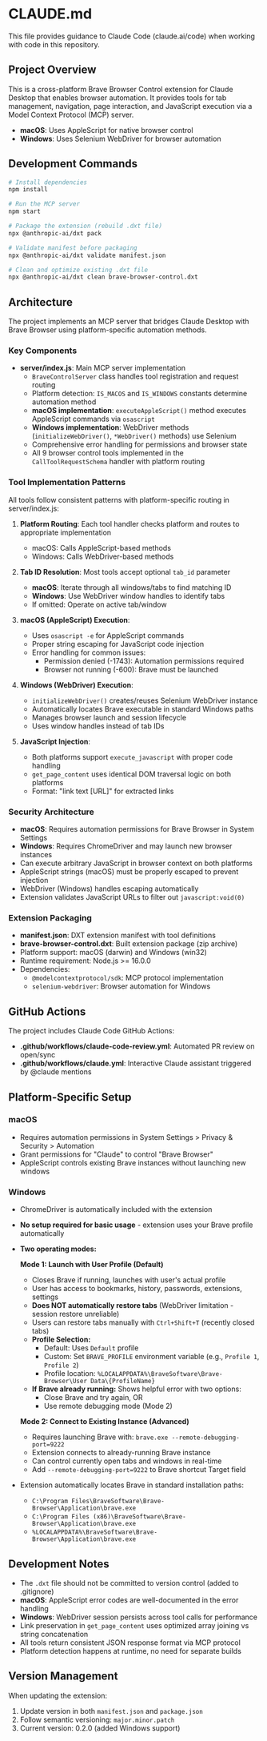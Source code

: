 # CLAUDE.md

This file provides guidance to Claude Code (claude.ai/code) when working with code in this repository.

## Project Overview

This is a cross-platform Brave Browser Control extension for Claude Desktop that enables browser automation. It provides tools for tab management, navigation, page interaction, and JavaScript execution via a Model Context Protocol (MCP) server.

- **macOS**: Uses AppleScript for native browser control
- **Windows**: Uses Selenium WebDriver for browser automation

## Development Commands

```bash
# Install dependencies
npm install

# Run the MCP server
npm start

# Package the extension (rebuild .dxt file)
npx @anthropic-ai/dxt pack

# Validate manifest before packaging
npx @anthropic-ai/dxt validate manifest.json

# Clean and optimize existing .dxt file
npx @anthropic-ai/dxt clean brave-browser-control.dxt
```

## Architecture

The project implements an MCP server that bridges Claude Desktop with Brave Browser using platform-specific automation methods.

### Key Components

- **server/index.js**: Main MCP server implementation
  - `BraveControlServer` class handles tool registration and request routing
  - Platform detection: `IS_MACOS` and `IS_WINDOWS` constants determine automation method
  - **macOS implementation**: `executeAppleScript()` method executes AppleScript commands via `osascript`
  - **Windows implementation**: WebDriver methods (`initializeWebDriver()`, `*WebDriver()` methods) use Selenium
  - Comprehensive error handling for permissions and browser state
  - All 9 browser control tools implemented in the `CallToolRequestSchema` handler with platform routing

### Tool Implementation Patterns

All tools follow consistent patterns with platform-specific routing in server/index.js:

1. **Platform Routing**: Each tool handler checks platform and routes to appropriate implementation
   - macOS: Calls AppleScript-based methods
   - Windows: Calls WebDriver-based methods

2. **Tab ID Resolution**: Most tools accept optional `tab_id` parameter
   - **macOS**: Iterate through all windows/tabs to find matching ID
   - **Windows**: Use WebDriver window handles to identify tabs
   - If omitted: Operate on active tab/window

3. **macOS (AppleScript) Execution**:
   - Uses `osascript -e` for AppleScript commands
   - Proper string escaping for JavaScript code injection
   - Error handling for common issues:
     - Permission denied (-1743): Automation permissions required
     - Browser not running (-600): Brave must be launched

4. **Windows (WebDriver) Execution**:
   - `initializeWebDriver()` creates/reuses Selenium WebDriver instance
   - Automatically locates Brave executable in standard Windows paths
   - Manages browser launch and session lifecycle
   - Uses window handles instead of tab IDs

5. **JavaScript Injection**:
   - Both platforms support `execute_javascript` with proper code handling
   - `get_page_content` uses identical DOM traversal logic on both platforms
   - Format: "link text [URL]" for extracted links

### Security Architecture

- **macOS**: Requires automation permissions for Brave Browser in System Settings
- **Windows**: Requires ChromeDriver and may launch new browser instances
- Can execute arbitrary JavaScript in browser context on both platforms
- AppleScript strings (macOS) must be properly escaped to prevent injection
- WebDriver (Windows) handles escaping automatically
- Extension validates JavaScript URLs to filter out `javascript:void(0)`

### Extension Packaging

- **manifest.json**: DXT extension manifest with tool definitions
- **brave-browser-control.dxt**: Built extension package (zip archive)
- Platform support: macOS (darwin) and Windows (win32)
- Runtime requirement: Node.js >= 16.0.0
- Dependencies:
  - `@modelcontextprotocol/sdk`: MCP protocol implementation
  - `selenium-webdriver`: Browser automation for Windows

## GitHub Actions

The project includes Claude Code GitHub Actions:

- **.github/workflows/claude-code-review.yml**: Automated PR review on open/sync
- **.github/workflows/claude.yml**: Interactive Claude assistant triggered by @claude mentions

## Platform-Specific Setup

### macOS
- Requires automation permissions in System Settings > Privacy & Security > Automation
- Grant permissions for "Claude" to control "Brave Browser"
- AppleScript controls existing Brave instances without launching new windows

### Windows
- ChromeDriver is automatically included with the extension
- **No setup required for basic usage** - extension uses your Brave profile automatically
- **Two operating modes:**

  **Mode 1: Launch with User Profile (Default)**
  - Closes Brave if running, launches with user's actual profile
  - User has access to bookmarks, history, passwords, extensions, settings
  - **Does NOT automatically restore tabs** (WebDriver limitation - session restore unreliable)
  - Users can restore tabs manually with `Ctrl+Shift+T` (recently closed tabs)
  - **Profile Selection:**
    - Default: Uses `Default` profile
    - Custom: Set `BRAVE_PROFILE` environment variable (e.g., `Profile 1`, `Profile 2`)
    - Profile location: `%LOCALAPPDATA%\BraveSoftware\Brave-Browser\User Data\{ProfileName}`
  - **If Brave already running:** Shows helpful error with two options:
    - Close Brave and try again, OR
    - Use remote debugging mode (Mode 2)

  **Mode 2: Connect to Existing Instance (Advanced)**
  - Requires launching Brave with: `brave.exe --remote-debugging-port=9222`
  - Extension connects to already-running Brave instance
  - Can control currently open tabs and windows in real-time
  - Add `--remote-debugging-port=9222` to Brave shortcut Target field

- Extension automatically locates Brave in standard installation paths:
  - `C:\Program Files\BraveSoftware\Brave-Browser\Application\brave.exe`
  - `C:\Program Files (x86)\BraveSoftware\Brave-Browser\Application\brave.exe`
  - `%LOCALAPPDATA%\BraveSoftware\Brave-Browser\Application\brave.exe`

## Development Notes

- The `.dxt` file should not be committed to version control (added to .gitignore)
- **macOS**: AppleScript error codes are well-documented in the error handling
- **Windows**: WebDriver session persists across tool calls for performance
- Link preservation in `get_page_content` uses optimized array joining vs string concatenation
- All tools return consistent JSON response format via MCP protocol
- Platform detection happens at runtime, no need for separate builds

## Version Management

When updating the extension:
1. Update version in both `manifest.json` and `package.json`
2. Follow semantic versioning: `major.minor.patch`
3. Current version: 0.2.0 (added Windows support)